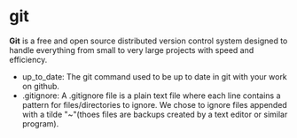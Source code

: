 # git

**Git** is a free and open source distributed version control system designed to handle everything from small to very large projects with speed and efficiency.

* up_to_date: The git command used to be up to date in git with your work on github.
* .gitignore: A .gitignore file is a plain text file where each line contains a pattern for files/directories to ignore.
We chose to ignore files appended with a tilde "~"(thoes files are backups created by a text editor or similar program).